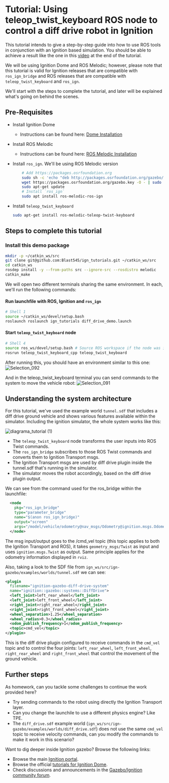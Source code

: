 # Tutorial: Using teleop_twist_keyboard ROS node to control a diff drive robot in Ignition
This tutorial intends to give a step-by-step guide into how to use ROS tools in conjunction with an Ignition based simulation.
You should be able to achieve a result like the one in this [video](https://youtu.be/2ZiRw2ZkTOY) at the end of the tutorial.

We will be using Ignition Dome and ROS Melodic; however, please note that this tutorial is valid for Ignition releases that are compatible with `ros_ign_bridge` and ROS releases that are compatible with `teleop_twist_keyboard` and `ros_ign`.

We'll start with the steps to complete the tutorial, and later will be explained what's going on behind the scenes.

## Pre-Requisites

+ Install Ignition Dome
	+ Instructions can be found here: [Dome Installation](https://ignitionrobotics.org/docs/dome)

+ Install ROS Melodic
	+ Instructions can be found here: [ROS Melodic Installation](http://wiki.ros.org/melodic/Installation)

+ Install `ros_ign`. We'll be using ROS Melodic version
	``` bash
        # Add https://packages.osrfoundation.org
        sudo sh -c 'echo "deb http://packages.osrfoundation.org/gazebo/ubuntu-stable `lsb_release -cs` main" > /etc/apt/sources.list.d/gazebo-stable.list'
        wget https://packages.osrfoundation.org/gazebo.key -O - | sudo apt-key add -
        sudo apt-get update
        # Install `ros_ign`
        sudo apt install ros-melodic-ros-ign
	```

+ Install `teleop_twist_keyboard`
	``` bash
	sudo apt-get install ros-melodic-teleop-twist-keyboard
	```

## Steps to complete this tutorial

### Install this demo package

``` bash
mkdir -p ~/catkin_ws/src
git clone git@github.com:Blast545/ign_tutorials.git ~/catkin_ws/src
cd catkin_ws
rosdep install -y --from-paths src --ignore-src --rosdistro melodic
catkin_make
```

We will open two different terminals sharing the same environment. In each, we'll run the following commands:

#### Run launchfile with ROS, Ignition and `ros_ign`
```bash
# Shell 1
source ~/catkin_ws/devel/setup.bash
roslaunch roslaunch ign_tutorials diff_drive_demo.launch
```

#### Start `teleop_twist_keyboard` node
```bash
# Shell 4
source ros_ws/devel/setup.bash # Source ROS workspace if the node was installed from source
rosrun teleop_twist_keyboard_cpp teleop_twist_keyboard
```

After running this, you should have an environment similar to this one:
![Selection_092](https://user-images.githubusercontent.com/8069967/113123464-fe509200-91ea-11eb-89a4-6d4a8406e6ef.png)

And in the teleop_twist_keyboard terminal you can send commands to the system to move the vehicle robot:
![Selection_091](https://user-images.githubusercontent.com/8069967/113123514-0ad4ea80-91eb-11eb-989b-46ce8fbaefdc.png)

## Understanding the system architecture

For this tutorial, we've used the example world `tunnel.sdf` that includes a diff drive ground vehicle and shows various features available within the simulator. Including the ignition simulator, the whole system works like this:

![diagrama_tutorial (1)](https://user-images.githubusercontent.com/8069967/113031878-99068d80-9165-11eb-8fce-2e31c104e5eb.png)

* The `teleop_twist_keyboard` node transforms the user inputs into ROS Twist commands. 
* The `ros_ign_bridge` subscribes to those ROS Twist commands and converts them to Ignition Transport msgs.
*  The Ignition Transport msgs are used by diff drive plugin inside the tunnel.sdf that's running in the simulator.
* The simulator moves the robot accordingly, based on the diff drive plugin output.

We can see from the command used for the ros_bridge within the launchfile: 
```xml
  <node
    pkg="ros_ign_bridge"
    type="parameter_bridge"
    name="$(anon ros_ign_bridge)"
    output="screen"
    args="/model/vehicle/odometry@nav_msgs/Odometry@ignition.msgs.Odometry /cmd_vel@geometry_msgs/Twist@ignition.msgs.Twist ">
  </node>
```
The msg input/output goes to the /cmd_vel topic (this topic applies to both the Ignition Transport and ROS), it takes `geometry_msgs/Twist` as input and uses `ignition.msgs.Twist` as output. Same principle applies for the odometry information displayed in `rviz`.

Also, taking a look to the SDF file from `ign_ws/src/ign-gazebo/examples/worlds/tunnel.sdf` we can see:

``` xml
<plugin
  filename="ignition-gazebo-diff-drive-system"
  name="ignition::gazebo::systems::DiffDrive">
  <left_joint>left_rear_wheel</left_joint>
  <left_joint>left_front_wheel</left_joint>
  <right_joint>right_rear_wheel</right_joint>
  <right_joint>right_front_wheel</right_joint>
  <wheel_separation>1.25</wheel_separation>
  <wheel_radius>0.3</wheel_radius>
  <odom_publish_frequency>1</odom_publish_frequency>
  <topic>cmd_vel</topic>
</plugin>
```
This is the diff drive plugin configured to receive commands in the `cmd_vel` topic and to control the four joints: `left_rear_wheel`, `left_front_wheel`, `right_rear_wheel` and `right_front_wheel` that control the movement of the ground vehicle.

## Further steps

As homework, can you tackle some challenges to continue the work provided here?

* Try sending commands to the robot using directly the Ignition Transport layer.
* Can you change the launchile to use a different physics engine? Like TPE.
* The `diff_drive.sdf` example world (`ign_ws/src/ign-gazebo/examples/worlds/diff_drive.sdf`) does not use the same `cmd_vel` topic to receive velocity commands, can you modify the commands to make it work in this scenario?

Want to dig deeper inside Ignition gazebo? Browse the following links:

* Browse the main [Ignition portal](https://ignitionrobotics.org/home).
* Browse the official [tutorials for Ignition Dome](https://ignitionrobotics.org/docs/dome).
* Check discussions and announcements in the [Gazebo/Ignition community forum](https://community.gazebosim.org/).

